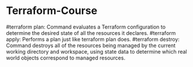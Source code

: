 # Terraform-Course
#terraform plan: Command evaluates a Terraform configuration to determine the desired state of all the resources it declares.
#terraform apply: Performs a plan just like terraform plan does.
#terraform destroy: Command destroys all of the resources being managed by the current working directory and workspace, using state data to determine which real world objects correspond to managed resources.
